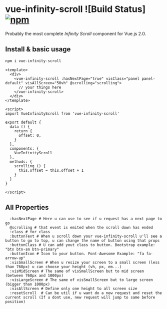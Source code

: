 # vue-infinity-scroll ![Build Status] [![npm](https://img.shields.io/npm/v/vue-multiselect.svg)](https://www.npmjs.com/package/vue-infinity-scroll)
Probably the most complete *Infinity Scroll* component for Vue.js 2.0.

## Install & basic usage

```bash
npm i vue-infinity-scroll
```

```vue
<template>
  <div>
    <vue-infinity-scroll :hasNextPage="true" visClass="panel panel-default" visAllScreen="50vh" @scrolling="scrolling">
      // your things here
    </vue-infinity-scroll>
  </div>
</template>

<script>
import VueInfinityScroll from 'vue-infinity-scroll'

export default {
  data () {
    return {
      offset: 0,
    }
  },
  components: {
    VueInfinityScroll
  },
  methods: {
    scrolling () {
      this.offset = this.offset + 1
    }
  }
}

</script>
```

## All Properties

```jade
  :hasNextPage # Here u can use to see if u request has a next page to go
  @scrolling # that event is emited when the scroll down has ended
  :class # Yor class
  :buttonText # When u scroll down your vue-infinity-scroll u'll see a button to go to top, u can change the name of button using that props
  :buttonClass # U can add yout class to button. Bootstrap example: "btn btn-sm btn-primary"
  :buttonIcon # Icon to your button. Font-Awesome Example: "fa fa-arrow-up"
  :visSmallScreen # When u resize your screen to a small screen (less than 768px) u can choose your height (vh, px, em...)
  :visMidScreen # The same of visSmallScreen but to mid screen (between 768px and 1000px)
  :visLargeScreen # The same of visSmallScreen but to large screen (bigger than 1000px)
  :visAllScreen # Define only one height to all screen size
  :resetScroll  # Can be util if u want do a new request and reset the current scroll (If u dont use, new request will jump to same before position)

```
